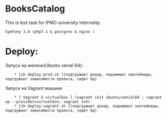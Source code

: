 # BooksCatalog
This is test task for IFMO university internship


    Symfony 3.4 (php7.1 & postgres & nginx )

# Deploy:

 Запуск на железе(Ubuntu xenial 64):
 
        * [sh deploy-prod.sh ](подгружает докер, поднимает контейнеры, подгружает зависимости проекта, сидит бд)
        
        
 Запуск на Vagrant машине
 
        * [ Vagrant & virtualbox ] (vagrant init ubuntu/xenial64 ; vagrant up --provider=virtualbox; vagrant ssh)
        * [sh deploy-vagrant.sh ](подгружает докер, поднимает контейнеры, подгружает зависимости проекта, сидит бд)
       
        

